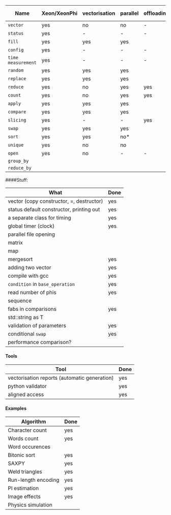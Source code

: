 |Name|Xeon/XeonPhi|vectorisation|parallel|offloading|CUDA|Unit tests|Docs|Wiki|
|---|---|---|---|---|---|---|---|---|
|`vector`|yes|no|no|-||yes|yes|
|`status`|yes|-|-|-||yes|yes|
|`fill`|yes|yes|yes|||yes|yes|
|`config`|yes|-|-|-||yes|yes|
|`time measurement`|yes|-|-|-||yes|yes|
|`random`|yes|yes|yes|||yes|yes|
|`replace`|yes|yes|yes|||yes|yes|
|`reduce`|yes|no|yes|yes||yes|yes|
|`count`|yes|no|yes|yes||yes|yes|
|`apply`|yes|yes|yes|||yes|yes|
|`compare`|yes|yes|yes|||yes|yes|
|`slicing`|yes|-|-|yes||yes|yes|
|`swap`|yes|yes|yes|||yes|yes||
|`sort`|yes|yes|no*|||yes|yes||
|`unique`|yes|no|no|||yes|yes|
|`open`|yes|no|-|-||yes|yes|
|`group_by`|
|`reduce_by`|

####Stuff:

|What|Done|
|---|---|
|vector (copy constructor, =, destructor)|yes|
|status default constructor, printing out|yes|
|a separate class for timing|yes|
|global timer (clock)|yes|
|parallel file opening||
|matrix||
|map||
|mergesort|yes|
|adding two vector|yes|
|compile with gcc|yes|
|`condition` in `base_operation`|yes|
|read number of phis|yes|
|sequence||
|fabs in comparisons|yes|
|std::string as T||
|validation of parameters|yes|
|conditional `swap`|yes|
|performance comparison?||

#### Tools

|Tool|Done|
|---|---|
|vectorisation reports (automatic generation)|yes|
|python validator|yes|
|aligned access|yes|

#### Examples

|Algorithm|Done|
|---|---|
|Character count|yes|
|Words count|yes|
|Word occurences||
|Bitonic sort|yes|
|SAXPY|yes|
|Weld triangles|yes|
|Run-length encoding|yes|
|PI estimation|yes|
|Image effects|yes|
|Physics simulation||
